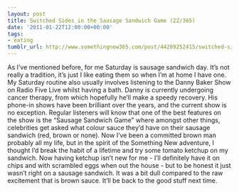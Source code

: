 ```yaml
---
layout: post
title: Switched Sides in the Sausage Sandwich Game (22/365)
date: '2011-01-22T12:00:00+00:00'
tags:
- eating
tumblr_url: http://www.somethingnew365.com/post/44289252415/switched-sides-in-the-sausage-sandwich-game-2
---
```

As I’ve mentioned before, for me Saturday is sausage sandwich day. It’s not really a tradition, it’s just I like eating them so when I’m at home I have one.
My Saturday routine also usually involves listening to the Danny Baker Show on Radio Five Live whilst having a bath. Danny is currently undergoing cancer therapy, from which hopefully he’ll make a speedy recovery. His phone-in shows have been brilliant over the years, and the current show is no exception.
Regular listeners will know that one of the best features on the show is the “Sausage Sandwich Game" where amongst other things, celebrities get asked what colour sauce they’d have on their sausage sandwich (red, brown or none). Now I’ve been a committed brown man probably all my life, but in the spirit of the Something New adventure, I thought I’d break the habit of a lifetime and try some tomato ketchup on my sandwich.
Now having ketchup isn’t new for me - I’ll definitely have it on chips and with scrambled eggs when out the house - but to be honest it just wasn’t right on a sausage sandwich. It was a bit dull compared to the raw excitement that is brown sauce. It’ll be back to the good stuff next time.

